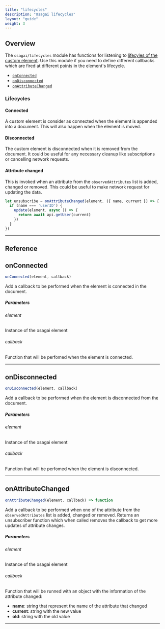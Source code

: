 ```yaml
---
title: "lifecycles"
description: "Osagai lifecycles"
layout: "guide"
weight: 3
---
```


<article id="overview">

## Overview
The `osagai/lifecycles` module has functions for listening to [lifecyles of the custom element](https://developer.mozilla.org/en-US/docs/Web/Web_Components/Using_custom_elements#Using_the_lifecycle_callbacks).
Use this module if you need to define different callbacks which are fired at different points in
the element's lifecycle.

- [`onConnected`](#onConnected)
- [`onDisconnected`](#onDisconnected)
- [`onAttributeChanged`](#onAttributeChanged)

### Lifecycles

#### Connected

A custom element is consider as connected when the element is appended into a document.
This will also happen when the element is moved.

#### Disconnected

The custom element is disconnected when it is removed from the document. It could be
useful for any necessary cleanup like subscriptions or cancelling network requests.

#### Attribute changed

This is invoked when an attribute from the `observedAttributes` list is added, changed or
removed. This could be useful to make network request for updating the data.

```javascript
let unsubscribe = onAttributeChanged(element, ({ name, current }) => {
  if (name === 'userID') {
    update(element, async () => {
      return await api.getUser(current)
    })
  }
})
```

</article>

<hr />

## Reference

<article id="onConnected">

## onConnected

```javascript
onConnected(element, callback)
```

Add a callback to be performed when the element is connected in the document.

##### Parameters

###### element
Instance of the osagai element

###### callback
Function that will be perfomed when the element is connected.

</article>

<hr />

<article id="onDisconnected">

## onDisconnected

```javascript
onDisconnected(element, callback)
```

Add a callback to be performed when the element is disconnected from the document.

##### Parameters

###### element
Instance of the osagai element

###### callback
Function that will be perfomed when the element is disconnected.

</article>

<hr />

<article id="onAttributeChanged">

## onAttributeChanged

```javascript
onAttributeChanged(element, callback) => function
```

Add a callback to be performed when one of the attribute from the `observedAttributes`
list is added, changed or removed. Returns an unsubscriber function which when called
removes the callback to get more updates of attribute changes.

##### Parameters

###### element
Instance of the osagai element

###### callback
Function that will be runned with an object with the information of the attribute changed:

- **name**: string that represent the name of the attribute that changed
- **current**: string with the new value
- **old**: string with the old value

</article>

<hr />
